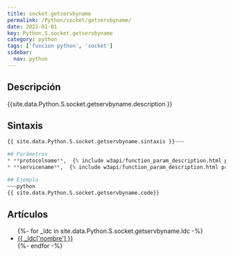 ```yaml
---
title: socket.getservbyname
permalink: /Python/socket/getservbyname/
date: 2021-01-01
key: Python.S.socket.getservbyname
category: python
tags: ['funcion python', 'socket']
sidebar: 
  nav: python
---
```


## Descripción
{{site.data.Python.S.socket.getservbyname.description }}

## Sintaxis
~~~python
{{ site.data.Python.S.socket.getservbyname.sintaxis }}~~~

## Parámetros
* **protocolname**,  {% include w3api/function_param_description.html propiedad=site.data.Python.S.socket.getservbyname valor="protocolname" %}
* **servicename**,  {% include w3api/function_param_description.html propiedad=site.data.Python.S.socket.getservbyname valor="servicename" %}

## Ejemplo
~~~python
{{ site.data.Python.S.socket.getservbyname.code}}
~~~

## Artículos
<ul>
{%- for _ldc in site.data.Python.S.socket.getservbyname.ldc -%}
   <li>
       <a href="{{_ldc['url'] }}">{{ _ldc['nombre'] }}</a>
   </li>
{%- endfor -%}
</ul>
